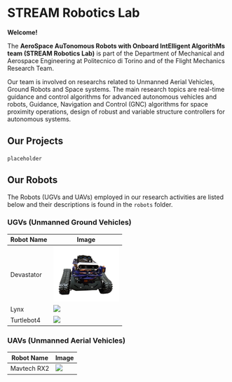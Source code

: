 # STREAM Robotics Lab

**Welcome!**

The **AeroSpace AuTonomous Robots with Onboard IntElligent AlgorithMs team (STREAM Robotics Lab)** is part of the Department of Mechanical and Aerospace Engineering at Politecnico di Torino and of the Flight Mechanics Research Team.

Our team is involved on researchs related to Unmanned Aerial Vehicles, Ground Robots and Space systems. The main research topics are real-time guidance and control algorithms for advanced autonomous vehicles and robots, Guidance, Navigation and Control (GNC) algorithms for space proximity operations, design of robust and variable structure controllers for autonomous systems.

## Our Projects

`placeholder`

## Our Robots

The Robots (UGVs and UAVs) employed in our research activities are listed below and their descriptions is found in the `robots` folder.

### UGVs (Unmanned Ground Vehicles)

| Robot Name | Image |
|------------|-------|
| Devastator | <img src="../media/devastator.png" width="150"> |
| Lynx | <img src="robots/lynx.jpg" width="150"> |
| Turtlebot4 | <img src="robots/turtlebot4.jpg" width="150"> |

### UAVs (Unmanned Aerial Vehicles)

| Robot Name | Image |
|------------|-------|
| Mavtech RX2 | <img src="robots/mavtech_rx2.jpg" width="150"> |
